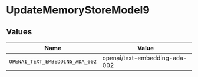 # UpdateMemoryStoreModel9


## Values

| Name                            | Value                           |
| ------------------------------- | ------------------------------- |
| `OPENAI_TEXT_EMBEDDING_ADA_002` | openai/text-embedding-ada-002   |